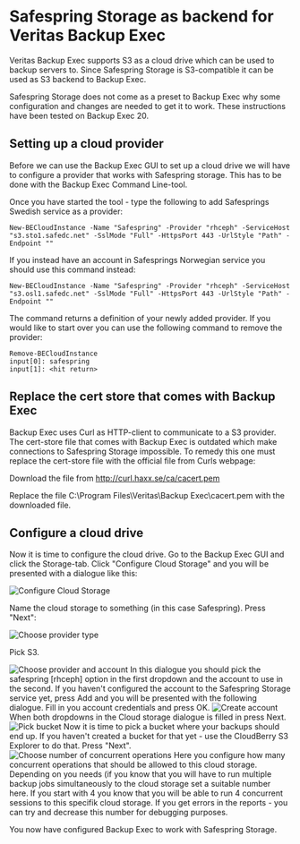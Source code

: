 # Safespring Storage as backend for Veritas Backup Exec

Veritas Backup Exec supports S3 as a cloud drive which can be used to 
backup servers to. Since Safespring Storage is S3-compatible it can be
used as S3 backend to Backup Exec.

Safespring Storage does not come as a preset to Backup Exec why some
configuration and changes are needed to get it to work. These instructions
have been tested on Backup Exec 20. 

## Setting up a cloud provider

Before we can use the Backup Exec GUI to set up a cloud drive we will have to
configure a provider that works with Safespring storage. This has to be done
with the Backup Exec Command Line-tool. 

Once you have started the tool - type the following to add Safesprings Swedish
service as a provider:

```code
New-BECloudInstance -Name "Safespring" -Provider "rhceph" -ServiceHost "s3.sto1.safedc.net" -SslMode "Full" -HttpsPort 443 -UrlStyle "Path" -Endpoint ""
```

If you instead have an account in Safesprings Norwegian service you should use
this command instead:
```code
New-BECloudInstance -Name "Safespring" -Provider "rhceph" -ServiceHost "s3.osl1.safedc.net" -SslMode "Full" -HttpsPort 443 -UrlStyle "Path" -Endpoint ""
```

The command returns a definition of your newly added provider. If you would like
to start over you can use the following command to remove the provider:
```code
Remove-BECloudInstance
input[0]: safespring
input[1]: <hit return>
```

## Replace the cert store that comes with Backup Exec
Backup Exec uses Curl as HTTP-client to communicate to a S3 provider. The
cert-store file that comes with Backup Exec is outdated which make connections
to Safespring Storage impossible. To remedy this one must replace the cert-store
file with the official file from Curls webpage:

Download the file from http://curl.haxx.se/ca/cacert.pem

Replace the file C:\Program Files\Veritas\Backup Exec\cacert.pem with the downloaded file.

## Configure a cloud drive
Now it is time to configure the cloud drive. Go to the Backup Exec GUI and
click the Storage-tab. Click "Configure Cloud Storage" and you will be presented
with a dialogue like this:

![Configure Cloud Storage](/images/create-cloud-storage-01.png)

Name the cloud storage to something (in this case Safespring). Press "Next":

![Choose provider type](/images/create-cloud-storage-02.png)

Pick S3.

![Choose provider and account](/images/create-cloud-storage-03.png)
In this dialogue you should pick the safespring [rhceph] option in the first dropdown and the account to use in the second.
If you haven't configured the account to the Safespring Storage service yet, press Add and you will be presented with the following dialogue. Fill in you account credentials and press OK. 
![Create account](/images/create-cloud-storage-04.png)
When both dropdowns in the Cloud storage dialogue is filled in press Next.
![Pick bucket](/images/create-cloud-storage-05.png)
Now it is time to pick a bucket where your backups should end up. If you haven't created a bucket for that yet - use the CloudBerry S3 Explorer to do that. Press "Next".
![Choose number of concurrent operations](/images/create-cloud-storage-06.png)
Here you configure how many concurrent operations that should be allowed to this cloud storage. Depending on you needs (if you know that you will have to run multiple backup jobs simultaneously to the cloud storage set a suitable number here. If you start with 4 you know that you will be able to run 4 concurrent sessions to this specifik cloud storage. If you get errors in the reports - you can try and decrease this number for debugging purposes. 

You now have configured Backup Exec to work with Safespring Storage.

